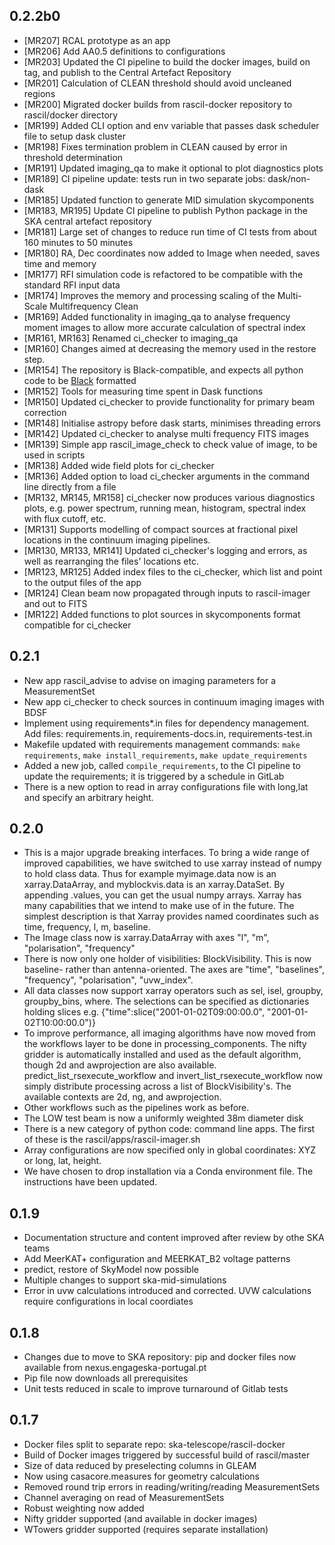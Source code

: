 0.2.2b0
-------

* [MR207] RCAL prototype as an app
* [MR206] Add AA0.5 definitions to configurations
* [MR203] Updated the CI pipeline to build the docker images, build on tag, and publish to the Central Artefact Repository
* [MR201] Calculation of CLEAN threshold should avoid uncleaned regions
* [MR200] Migrated docker builds from rascil-docker repository to rascil/docker directory
* [MR199] Added CLI option and env variable that passes dask scheduler file to setup dask cluster
* [MR198] Fixes termination problem in CLEAN caused by error in threshold determination
* [MR191] Updated imaging_qa to make it optional to plot diagnostics plots
* [MR189] CI pipeline update: tests run in two separate jobs: dask/non-dask
* [MR185] Updated function to generate MID simulation skycomponents
* [MR183, MR195] Update CI pipeline to publish Python package in the SKA central artefact repository
* [MR181] Large set of changes to reduce run time of CI tests from about 160 minutes to 50 minutes
* [MR180] RA, Dec coordinates now added to Image when needed, saves time and memory
* [MR177] RFI simulation code is refactored to be compatible with the standard RFI input data
* [MR174] Improves the memory and processing scaling of the Multi-Scale Multifrequency Clean
* [MR169] Added functionality in imaging_qa to analyse frequency moment images to allow more accurate calculation of spectral index
* [MR161, MR163] Renamed ci_checker to imaging_qa
* [MR160] Changes aimed at decreasing the memory used in the restore step.
* [MR154] The repository is Black-compatible, and expects all python code to be [Black](https://github.com/psf/black) formatted
* [MR152] Tools for measuring time spent in Dask functions
* [MR150] Updated ci_checker to provide functionality for primary beam correction
* [MR148] Initialise astropy before dask starts, minimises threading errors
* [MR142] Updated ci_checker to analyse multi frequency FITS images
* [MR139] Simple app rascil_image_check to check value of image, to be used in scripts
* [MR138] Added wide field plots for ci_checker
* [MR136] Added option to load ci_checker arguments in the command line directly from a file
* [MR132, MR145, MR158] ci_checker now produces various diagnostics plots, e.g. power spectrum, running mean, histogram, spectral index with flux cutoff, etc.
* [MR131] Supports modelling of compact sources at fractional pixel locations in the continuum imaging pipelines. 
* [MR130, MR133, MR141] Updated ci_checker's logging and errors, as well as rearranging the files' locations etc. 
* [MR123, MR125] Added index files to the ci_checker, which list and point to the output files of the app
* [MR124] Clean beam now propagated through inputs to rascil-imager and out to FITS 
* [MR122] Added functions to plot sources in skycomponents format compatible for ci_checker

0.2.1
-----
* New app rascil_advise to advise on imaging parameters for a MeasurementSet
* New app ci_checker to check sources in continuum imaging images with BDSF
* Implement using requirements*.in files for dependency management.
  Add files: requirements.in, requirements-docs.in, requirements-test.in
* Makefile updated with requirements management commands:
  `make requirements`, `make install_requirements`, `make update_requirements`
* Added a new job, called `compile_requirements`, to the CI pipeline to update the requirements;
  it is triggered by a schedule in GitLab
* There is a new option to read in array configurations file with long,lat and specify an arbitrary height.

0.2.0
-----

* This is a major upgrade breaking interfaces. To bring a wide range of improved capabilities,
  we have switched to use xarray instead of numpy to hold class
  data. Thus for example myimage.data now is an xarray.DataArray, and myblockvis.data is
  an xarray.DataSet. By appending .values, you can get the usual numpy arrays. Xarray has many
  capabilities that we intend to make use of in the future. The simplest description is that Xarray
  provides named coordinates such as time, frequency, l, m, baseline.
* The Image class now is xarray.DataArray with axes "l", "m", "polarisation", "frequency"
* There is now only one holder of visibilities: BlockVisibility. This is now baseline- rather than
  antenna-oriented. The axes are "time", "baselines", "frequency", "polarisation", "uvw_index".
* All data classes now support xarray operators such as sel, isel, groupby, groupby_bins,
  where. The selections can be specified as dictionaries
  holding slices e.g. {"time":slice("2001-01-02T09:00:00.0", "2001-01-02T10:00:00.0")}
* To improve performance, all imaging algorithms have now moved from the workflows layer to be done in
  processing_components. The nifty gridder is automatically installed and used as the default algorithm,
  though 2d and awprojection are also available. predict_list_rsexecute_workflow and invert_list_rsexecute_workflow now simply
  distribute processing across a list of BlockVisibility's. The available contexts are 2d, ng, and
  awprojection.
* Other workflows such as the pipelines work as before.
* The LOW test beam is now a uniformly weighted 38m diameter disk
* There is a new category of python code: command line apps. The first of these is the
  rascil/apps/rascil-imager.sh
* Array configurations are now specified only in global coordinates: XYZ or long, lat, height.
* We have chosen to drop installation via a Conda environment file. The instructions have been
  updated.

0.1.9
-----

* Documentation structure and content improved after review by othe SKA teams
* Add MeerKAT+ configuration and MEERKAT_B2 voltage patterns
* predict, restore of SkyModel now possible
* Multiple changes to support ska-mid-simulations
* Error in uvw calculations introduced and corrected. UVW calculations require
configurations in local coordiates

0.1.8
-----

* Changes due to move to SKA repository: pip and docker files now available from nexus.engageska-portugal.pt
* Pip file now downloads all prerequisites
* Unit tests reduced in scale to improve turnaround of Gitlab tests

0.1.7
------

 * Docker files split to separate repo: ska-telescope/rascil-docker
 * Build of Docker images triggered by successful build of rascil/master
 * Size of data reduced by preselecting columns in GLEAM
 * Now using casacore.measures for geometry calculations
 * Removed round trip errors in reading/writing/reading MeasurementSets
 * Channel averaging on read of MeasurementSets
 * Robust weighting now added
 * Nifty gridder supported (and available in docker images)
 * WTowers gridder supported (requires separate installation)
